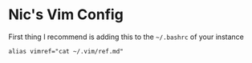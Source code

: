 # Nic's Vim Config

First thing I recommend is adding this to the `~/.bashrc` of your instance
```shell
alias vimref="cat ~/.vim/ref.md"
```
